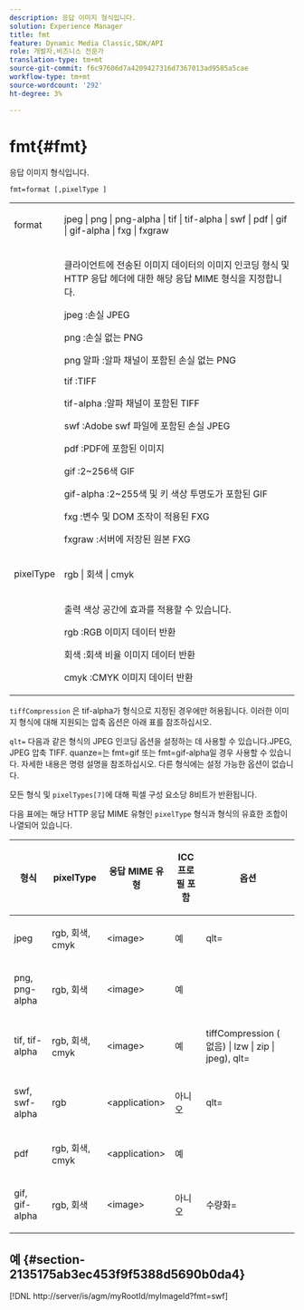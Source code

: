 ```yaml
---
description: 응답 이미지 형식입니다.
solution: Experience Manager
title: fmt
feature: Dynamic Media Classic,SDK/API
role: 개발자,비즈니스 전문가
translation-type: tm+mt
source-git-commit: f6c97606d7a4209427316d7367013ad9585a5cae
workflow-type: tm+mt
source-wordcount: '292'
ht-degree: 3%

---
```



# fmt{#fmt}

응답 이미지 형식입니다.

`fmt=format [,pixelType ]`

<table id="simpletable_66FAABB7BD7A4BBB815A570BEA4C1AE8"> 
 <tr class="strow"> 
  <td class="stentry"> <p><span class="codeph"> <span class="varname"> format</span> </span> </p></td> 
  <td class="stentry"> <p><span class="codeph"> jpeg | png | png-alpha | tif | tif-alpha | swf | pdf | gif | gif-alpha | fxg | fxgraw</span> </p></td> 
 </tr> 
 <tr class="strow"> 
  <td class="stentry"></td> 
  <td class="stentry"> <p> 클라이언트에 전송된 이미지 데이터의 이미지 인코딩 형식 및 HTTP 응답 헤더에 대한 해당 응답 MIME 형식을 지정합니다. </p> <p> <span class="codeph">  jpeg  </span>:손실 JPEG </p> <p> <span class="codeph"> png  </span>:손실 없는 PNG </p> <p> <span class="codeph"> png 알파  </span>:알파 채널이 포함된 손실 없는 PNG </p> <p> <span class="codeph">  tif  </span>:TIFF </p> <p> <span class="codeph"> tif-alpha  </span>:알파 채널이 포함된 TIFF </p> <p> <span class="codeph">  swf  </span>:Adobe swf 파일에 포함된 손실 JPEG </p> <p> <span class="codeph"> pdf  </span>:PDF에 포함된 이미지 </p> <p> <span class="codeph"> gif  </span>:2~256색 GIF </p> <p> <span class="codeph"> gif-alpha  </span>:2~255색 및 키 색상 투명도가 포함된 GIF </p> <p> <span class="codeph"> fxg  </span>:변수 및 DOM 조작이 적용된 FXG </p> <p> <span class="codeph">  fxgraw  </span>:서버에 저장된 원본 FXG </p> </td> 
 </tr> 
 <tr class="strow"> 
  <td class="stentry"> <p><span class="codeph"> <span class="varname"> pixelType</span> </span> </p></td> 
  <td class="stentry"> <p><span class="codeph"> rgb | 회색 | cmyk</span> </p></td> 
 </tr> 
 <tr class="strow"> 
  <td class="stentry"></td> 
  <td class="stentry"> <p> 출력 색상 공간에 효과를 적용할 수 있습니다. </p> <p> <span class="codeph">  rgb  </span>:RGB 이미지 데이터 반환 </p> <p> <span class="codeph"> 회색  </span>:회색 비율 이미지 데이터 반환 </p> <p> <span class="codeph"> cmyk  </span>:CMYK 이미지 데이터 반환 </p> </td> 
 </tr> 
</table>

`tiffCompression` 은 tif-alpha가 형식으로 지정된 경우에만 허용됩니다. 이러한 이미지 형식에 대해 지원되는 압축 옵션은 아래 표를 참조하십시오.

`qlt=` 다음과 같은 형식의 JPEG 인코딩 옵션을 설정하는 데 사용할 수 있습니다.JPEG, JPEG 압축 TIFF. quanze=는 fmt=gif 또는 fmt=gif-alpha일 경우 사용할 수 있습니다. 자세한 내용은 명령 설명을 참조하십시오. 다른 형식에는 설정 가능한 옵션이 없습니다.

모든 형식 및 `pixelTypes[7]`에 대해 픽셀 구성 요소당 8비트가 반환됩니다.

다음 표에는 해당 HTTP 응답 MIME 유형인 `pixelType` 형식과 형식의 유효한 조합이 나열되어 있습니다.

<table id="table_54AFE58185004C74971EFBA845E177B6"> 
 <thead> 
  <tr> 
   <th colname="col1" class="entry"> <p><span class="varname"> 형식</span> </p> </th> 
   <th colname="col2" class="entry"> <p><span class="varname"> pixelType</span> </p> </th> 
   <th colname="col3" class="entry"> <p>응답 MIME 유형 </p> </th> 
   <th colname="col4" class="entry"> <p>ICC 프로필 포함 </p> </th> 
   <th colname="col5" class="entry"> <p>옵션 </p> </th> 
  </tr> 
 </thead>
 <tbody> 
  <tr> 
   <td> <p>jpeg </p> </td> 
   <td> <p>rgb, 회색, cmyk </p> </td> 
   <td> <p>&lt;image&gt; </p> </td> 
   <td> <p>예 </p> </td> 
   <td> <p><span class="codeph"> qlt=</span> </p> </td> 
  </tr> 
  <tr> 
   <td> <p>png, png-alpha </p> </td> 
   <td> <p>rgb, 회색 </p> </td> 
   <td> <p>&lt;image&gt; </p> </td> 
   <td> <p>예 </p> </td> 
   <td> <p> </p> </td> 
  </tr> 
  <tr> 
   <td> <p>tif, tif-alpha </p> </td> 
   <td> <p>rgb, 회색, cmyk </p> </td> 
   <td> <p>&lt;image&gt; </p> </td> 
   <td> <p>예 </p> </td> 
   <td> <p><span class="codeph"> <span class="varname"> tiffCompression</span> ( 없음) | lzw | zip | jpeg), qlt=</span> </p> </td> 
  </tr> 
  <tr> 
   <td> <p>swf, swf-alpha </p> </td> 
   <td> <p>rgb </p> </td> 
   <td> <p>&lt;application&gt; </p> </td> 
   <td> <p>아니오 </p> </td> 
   <td> <p><span class="codeph"> qlt=  </span> </p> </td> 
  </tr> 
  <tr> 
   <td> <p>pdf </p> </td> 
   <td> <p>rgb, 회색, cmyk </p> </td> 
   <td> <p>&lt;application&gt; </p> </td> 
   <td> <p>예 </p> </td> 
   <td> <p> </p> </td> 
  </tr> 
  <tr> 
   <td> <p>gif, gif-alpha </p> </td> 
   <td> <p>rgb, 회색 </p> </td> 
   <td> <p>&lt;image&gt; </p> </td> 
   <td> <p>아니오 </p> </td> 
   <td> <p><span class="codeph"> 수량화=</span> </p> </td> 
  </tr> 
 </tbody> 
</table>

## 예 {#section-2135175ab3ec453f9f5388d5690b0da4}

[!DNL http://server/is/agm/myRootId/myImageId?fmt=swf]
